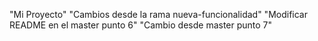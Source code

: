"Mi Proyecto" 
"Cambios desde la rama nueva-funcionalidad" 
"Modificar README en el master punto 6" 
"Cambio desde master punto 7" 
